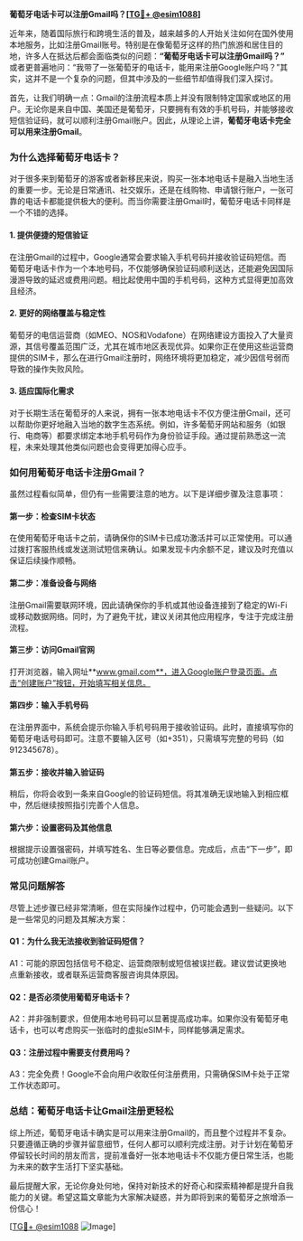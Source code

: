 **葡萄牙电话卡可以注册Gmail吗？[[TG💪+ @esim1088](https://t.me/s/esim1088)]**

近年来，随着国际旅行和跨境生活的普及，越来越多的人开始关注如何在国外使用本地服务，比如注册Gmail账号。特别是在像葡萄牙这样的热门旅游和居住目的地，许多人在抵达后都会面临类似的问题：**“葡萄牙电话卡可以注册Gmail吗？”** 或者更普遍地问：“我带了一张葡萄牙的电话卡，能用来注册Google账户吗？”其实，这并不是一个复杂的问题，但其中涉及的一些细节却值得我们深入探讨。

首先，让我们明确一点：Gmail的注册流程本质上并没有限制特定国家或地区的用户。无论你是来自中国、美国还是葡萄牙，只要拥有有效的手机号码，并能够接收短信验证码，就可以顺利注册Gmail账户。因此，从理论上讲，**葡萄牙电话卡完全可以用来注册Gmail**。

### **为什么选择葡萄牙电话卡？**

对于很多来到葡萄牙的游客或者新移民来说，购买一张本地电话卡是融入当地生活的重要一步。无论是日常通讯、社交娱乐，还是在线购物、申请银行账户，一张可靠的电话卡都能提供极大的便利。而当你需要注册Gmail时，葡萄牙电话卡同样是一个不错的选择。

#### **1. 提供便捷的短信验证**
在注册Gmail的过程中，Google通常会要求输入手机号码并接收验证码短信。而葡萄牙电话卡作为一个本地号码，不仅能够确保验证码顺利送达，还能避免因国际漫游导致的延迟或费用问题。相比起使用中国的手机号码，这种方式显得更加高效且经济。

#### **2. 更好的网络覆盖与稳定性**
葡萄牙的电信运营商（如MEO、NOS和Vodafone）在网络建设方面投入了大量资源，其信号覆盖范围广泛，尤其在城市地区表现优异。如果你正在使用这些运营商提供的SIM卡，那么在进行Gmail注册时，网络环境将更加稳定，减少因信号弱而导致的操作失败风险。

#### **3. 适应国际化需求**
对于长期生活在葡萄牙的人来说，拥有一张本地电话卡不仅方便注册Gmail，还可以帮助你更好地融入当地的数字生态系统。例如，许多葡萄牙网站和服务（如银行、电商等）都要求绑定本地手机号码作为身份验证手段。通过提前熟悉这一流程，未来处理其他类似问题也会变得更加得心应手。

### **如何用葡萄牙电话卡注册Gmail？**

虽然过程看似简单，但仍有一些需要注意的地方。以下是详细步骤及注意事项：

#### **第一步：检查SIM卡状态**
在使用葡萄牙电话卡之前，请确保你的SIM卡已成功激活并可以正常使用。可以通过拨打客服热线或发送测试短信来确认。如果发现卡内余额不足，建议及时充值以保证后续操作顺畅。

#### **第二步：准备设备与网络**
注册Gmail需要联网环境，因此请确保你的手机或其他设备连接到了稳定的Wi-Fi或移动数据网络。同时，为了避免干扰，建议关闭其他应用程序，专注于完成注册流程。

#### **第三步：访问Gmail官网**
打开浏览器，输入网址**www.gmail.com**，进入Google账户登录页面。点击“创建账户”按钮，开始填写相关信息。

#### **第四步：输入手机号码**
在注册界面中，系统会提示你输入手机号码用于接收验证码。此时，直接填写你的葡萄牙电话号码即可。注意不要输入区号（如+351），只需填写完整的号码（如912345678）。

#### **第五步：接收并输入验证码**
稍后，你将会收到一条来自Google的验证码短信。将其准确无误地输入到相应框中，然后继续按照指引完善个人信息。

#### **第六步：设置密码及其他信息**
根据提示设置强密码，并填写姓名、生日等必要信息。完成后，点击“下一步”，即可成功创建Gmail账户。

### **常见问题解答**

尽管上述步骤已经非常清晰，但在实际操作过程中，仍可能会遇到一些疑问。以下是一些常见的问题及其解决方案：

#### **Q1：为什么我无法接收到验证码短信？**
A1：可能的原因包括信号不稳定、运营商限制或短信被误拦截。建议尝试更换地点重新接收，或者联系运营商客服咨询具体原因。

#### **Q2：是否必须使用葡萄牙电话卡？**
A2：并非强制要求，但使用本地号码可以显著提高成功率。如果你没有葡萄牙电话卡，也可以考虑购买一张临时的虚拟eSIM卡，同样能够满足需求。

#### **Q3：注册过程中需要支付费用吗？**
A3：完全免费！Google不会向用户收取任何注册费用，只需确保SIM卡处于正常工作状态即可。

### **总结：葡萄牙电话卡让Gmail注册更轻松**

综上所述，葡萄牙电话卡确实是可以用来注册Gmail的，而且整个过程并不复杂。只要遵循正确的步骤并留意细节，任何人都可以顺利完成注册。对于计划在葡萄牙停留较长时间的朋友而言，提前准备好一张本地电话卡不仅能方便日常生活，也能为未来的数字生活打下坚实基础。

最后提醒大家，无论你身处何地，保持对新技术的好奇心和探索精神都是提升自我能力的关键。希望这篇文章能为大家解决疑惑，并为即将到来的葡萄牙之旅增添一份信心！

[[TG💪+ @esim1088](https://t.me/s/esim1088) ![Image](https://i.postimg.cc/4NQfJmqS/Snipaste-2025-05-13-00-14-12.png)]